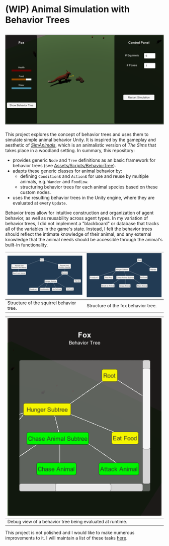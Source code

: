 # (WIP) Animal Simulation with Behavior Trees

![](Images/fox_eating.png)
---------------

This project explores the concept of behavior trees and uses them to simulate simple animal behavior Unity. It is inspired by the gameplay and aesthetic of _[SimAnimals](https://en.wikipedia.org/wiki/SimAnimals)_, which is an animalistic version of _The Sims_ that takes place in a woodland setting. In summary, this repository:
- provides generic `Node` and `Tree` definitions as an basic framework for behavior trees (see [Assets/Scripts/BehaviorTree](https://github.com/j9liu/AnimalSim/tree/main/Assets/Scripts/BehaviorTree)).
- adapts these generic classes for animal behavior by:
  -  defining `Condition`s and `Action`s for use and reuse by multiple animals, e.g. `Wander` and `FoodLow`.
  -  structuring behavior trees for each animal species based on these custom nodes.
- uses the resulting behavior trees in the Unity engine, where they are evaluated at every `Update`.

Behavior trees allow for intuitive construction and organization of agent behavior, as well as reusability across agent types. In my variation of behavior trees, I did not implement a "blackboard" or database that tracks all of the variables in the game's state. Instead, I felt the behavior trees should reflect the intimate knowledge of their animal, and any external knowledge that the animal needs should be accessible through the animal's built-in functionality.

| ![](Images/squirreltree.png) | ![](Images/foxtree.png) |
| ---| --- |
| Structure of the squirrel behavior tree. | Structure of the fox behavior tree. |


| ![](Images/foxtreeruntime.png) |
| --- |
| Debug view of a behavior tree being evaluated at runtime. |


This project is not polished and I would like to make numerous improvements to it. I will maintain a list of these tasks [here](Docs/TODO.md).
